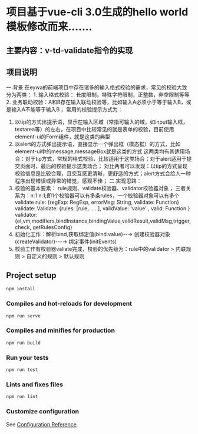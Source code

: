 # 项目基于vue-cli 3.0生成的hello world模板修改而来.......
## 主要内容：v-td-validate指令的实现
## 项目说明
一.背景
  在eywa的前端项目中存在诸多的输入格式校验的需求，常见的校验大致分为两类：
    1. 输入格式校验： 长度限制，特殊字符限制，正整数，非空限制等等
    2. 业务联动校验：A和B存在输入联动校验等，比如输入A必须小于等于输入B，或是输入A不能等于输入B；
 常用的校验提示方式为：
   1. 以tip的方式出提示语，显示在输入区域（常指可输入的域，如input输入框，textarea等）的左右，在项目中比较常见的就是表单的校验，目前使用element-ui的Form组件，就是这类的典型
   2. 以alert的方式弹出提示语，直接显示一个弹出框（模态框）的方式，比如element-ui中的message,messageBox就是这类的方式
这两类均有其适用场合：对于tip方式，常规的格式校验，比较适用于这类场合；对于alert适用于提交页面时，最后的校验提示这类场合；
对比两者可以发现：以tip的方式呈现校验信息是比较合理，且交互感更清晰，更舒适的方式；alert方式会给人一种程序出现错误或异常的错觉，感观不佳；
二.实现思路：
  1. 校验的基本要素： rule规则、validate校验器、validator校验器对象； 三者关系为：n:1  n:1;即1个校验器可以有多条rules，一个校验器对象可以有多个validate
      rule: {regExp: RegExp, errorMsg: String, validate: Function}
      validate: Validate: {rules: [rule,......], validValue: 'value' , valid: Function }
      validator: {el,vm,modifiers,bindInstance,bindingValue,validResult,validMsg,trigger, check, getRulesConfig}
  2. 初始化工作：解析bind,获取绑定值(bind.value)--→ 创建校验器对象(createValidator)---→ 绑定事件(initEvents)
  3. 校验工作有校验器valiate完成，校验的优先级为：rule中的validator > 内联规则 > 自定义的规则 > 默认规则
## Project setup
```
npm install
```

### Compiles and hot-reloads for development
```
npm run serve
```

### Compiles and minifies for production
```
npm run build
```

### Run your tests
```
npm run test
```

### Lints and fixes files
```
npm run lint
```

### Customize configuration
See [Configuration Reference](https://cli.vuejs.org/config/).
